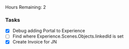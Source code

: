 Hours Remaining: 2

### Tasks
- [x] Debug adding Portal to Experience 
- [ ] Find where Experience.Scenes.Objects.linkedId is set
- [x] Create Invoice for JN